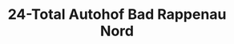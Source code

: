 ---
title: "24-Total Autohof Bad Rappenau Nord"
url: /bad-rappenau/24-total-autohof-bad-rappenau-nord/
shop: Allgemein
---